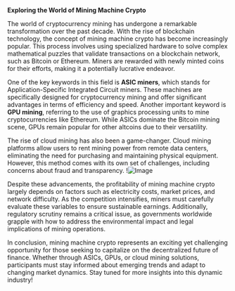 **Exploring the World of Mining Machine Crypto**

The world of cryptocurrency mining has undergone a remarkable transformation over the past decade. With the rise of blockchain technology, the concept of mining machine crypto has become increasingly popular. This process involves using specialized hardware to solve complex mathematical puzzles that validate transactions on a blockchain network, such as Bitcoin or Ethereum. Miners are rewarded with newly minted coins for their efforts, making it a potentially lucrative endeavor.

One of the key keywords in this field is **ASIC miners**, which stands for Application-Specific Integrated Circuit miners. These machines are specifically designed for cryptocurrency mining and offer significant advantages in terms of efficiency and speed. Another important keyword is **GPU mining**, referring to the use of graphics processing units to mine cryptocurrencies like Ethereum. While ASICs dominate the Bitcoin mining scene, GPUs remain popular for other altcoins due to their versatility.

The rise of cloud mining has also been a game-changer. Cloud mining platforms allow users to rent mining power from remote data centers, eliminating the need for purchasing and maintaining physical equipment. However, this method comes with its own set of challenges, including concerns about fraud and transparency. !![Image](https://github.com/user-attachments/assets/3be06921-4469-491d-bd37-5f14c53422b7)

Despite these advancements, the profitability of mining machine crypto largely depends on factors such as electricity costs, market prices, and network difficulty. As the competition intensifies, miners must carefully evaluate these variables to ensure sustainable earnings. Additionally, regulatory scrutiny remains a critical issue, as governments worldwide grapple with how to address the environmental impact and legal implications of mining operations.

In conclusion, mining machine crypto represents an exciting yet challenging opportunity for those seeking to capitalize on the decentralized future of finance. Whether through ASICs, GPUs, or cloud mining solutions, participants must stay informed about emerging trends and adapt to changing market dynamics. Stay tuned for more insights into this dynamic industry!